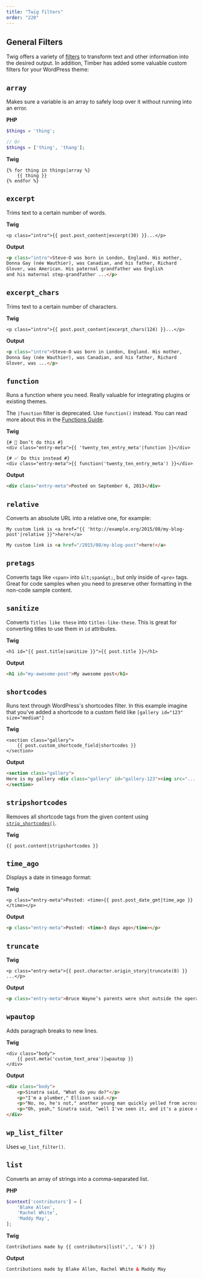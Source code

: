```yaml
---
title: "Twig filters"
order: "220"
---
```


## General Filters

Twig offers a variety of [filters](http://twig.symfony.com/doc/filters/index.html) to transform text and other information into the desired output. In addition, Timber has added some valuable custom filters for your WordPress theme:

## `array`

Makes sure a variable is an array to safely loop over it without running into an error.

**PHP**

```php
$things = 'thing';

// Or
$things = ['thing', 'thang'];
```

**Twig**

```twig
{% for thing in things|array %}
    {{ thing }}
{% endfor %}
```

## `excerpt`

Trims text to a certain number of words.

**Twig**

```twig
<p class="intro">{{ post.post_content|excerpt(30) }}...</p>
```

**Output**

```html
<p class="intro">Steve-O was born in London, England. His mother,
Donna Gay (née Wauthier), was Canadian, and his father, Richard
Glover, was American. His paternal grandfather was English
and his maternal step-grandfather ...</p>
```

## `excerpt_chars`

Trims text to a certain number of characters.

**Twig**

```twig
<p class="intro">{{ post.post_content|excerpt_chars(124) }}...</p>
```

**Output**

```html
<p class="intro">Steve-O was born in London, England. His mother,
Donna Gay (née Wauthier), was Canadian, and his father, Richard
Glover, was ...</p>
```

## `function`

Runs a function where you need. Really valuable for integrating plugins or existing themes.

The `|function` filter is deprecated. Use `function()` instead. You can read more about this in the [Functions Guide](https://timber.github.io/docs/v2/guides/functions/).

**Twig**

```twig
{# 🚫 Don’t do this #}
<div class="entry-meta">{{ 'twenty_ten_entry_meta'|function }}</div>

{# ✅ Do this instead #}
<div class="entry-meta">{{ function('twenty_ten_entry_meta') }}</div>
```

**Output**

```html
<div class="entry-meta">Posted on September 6, 2013</div>
```

## `relative`

Converts an absolute URL into a relative one, for example:

```twig
My custom link is <a href="{{ 'http://example.org/2015/08/my-blog-post'|relative }}">here!</a>
```

```html
My custom link is <a href="/2015/08/my-blog-post">here!</a>
```

## `pretags`

Converts tags like `<span>` into `&lt;span&gt;`, but only inside of `<pre>` tags. Great for code samples when you need to preserve other formatting in the non-code sample content.

## `sanitize`

Converts `Titles like these` into `titles-like-these`. This is great for converting titles to use them in `id` attributes.

**Twig**

```twig
<h1 id="{{ post.title|sanitize }}">{{ post.title }}</h1>
```

**Output**

```html
<h1 id="my-awesome-post">My awesome post</h1>
```

## `shortcodes`

Runs text through WordPress's shortcodes filter. In this example imagine that you've added a shortcode to a custom field like `[gallery id="123" size="medium"]`

**Twig**

```twig
<section class="gallery">
    {{ post.custom_shortcode_field|shortcodes }}
</section>
```

**Output**

```html
<section class="gallery">
Here is my gallery <div class="gallery" id="gallery-123"><img src="...." />...</div>
</section>
```

## `stripshortcodes`

Removes all shortcode tags from the given content using [`strip_shortcodes()`](https://developer.wordpress.org/reference/functions/strip_shortcodes/).

**Twig**

```twig
{{ post.content|stripshortcodes }}
```

## `time_ago`

Displays a date in timeago format:

**Twig**

```twig
<p class="entry-meta">Posted: <time>{{ post.post_date_gmt|time_ago }}</time></p>
```

**Output**

```html
<p class="entry-meta">Posted: <time>3 days ago</time></p>
```

## `truncate`

**Twig**

```twig
<p class="entry-meta">{{ post.character.origin_story|truncate(8) }} ...</p>
```

**Output**

```html
<p class="entry-meta">Bruce Wayne’s parents were shot outside the opera ...</p>
```

## `wpautop`

Adds paragraph breaks to new lines.

**Twig**

```twig
<div class="body">
	{{ post.meta('custom_text_area')|wpautop }}
</div>
```

**Output**

```html
<div class="body">
	<p>Sinatra said, "What do you do?"</p>
	<p>"I'm a plumber," Ellison said.</p>
	<p>"No, no, he's not," another young man quickly yelled from across the table. "He wrote The Oscar."</p>
	<p>"Oh, yeah," Sinatra said, "well I've seen it, and it's a piece of crap."</p>
</div>
```

## `wp_list_filter`

Uses `wp_list_filter()`.

<!-- @todo -->

## `list`

Converts an array of strings into a comma-separated list.

**PHP**

```php
$context['contributors'] = [
    'Blake Allen',
    'Rachel White',
    'Maddy May',
];
```

**Twig**

```twig
Contributions made by {{ contributors|list(',', '&') }}
```

**Output**

```html
Contributions made by Blake Allen, Rachel White & Maddy May
```
